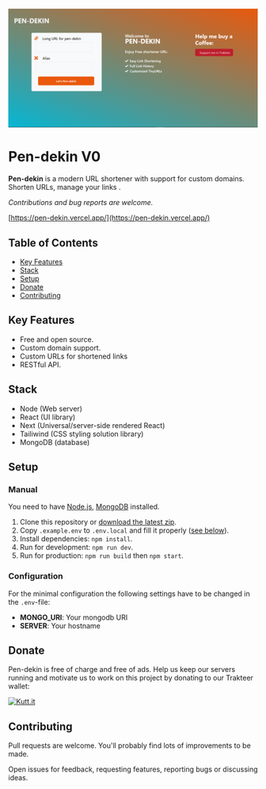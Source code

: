 <p align="center"><img src="https://github.com/derryderajat/pen-dekin/blob/e4e9c29c3311227c0305b5ddb3e058dfbe51bb26/homepage.png" alt="Pen-dekin"></p>

# Pen-dekin V0

**Pen-dekin** is a modern URL shortener with support for custom domains. Shorten URLs, manage your links .

_Contributions and bug reports are welcome._

[https://pen-dekin.vercel.app/](https://pen-dekin.vercel.app/)


## Table of Contents

- [Key Features](#key-features)
- [Stack](#stack)
- [Setup](#setup)
- [Donate](#donate)
- [Contributing](#contributing)

## Key Features

- Free and open source.
- Custom domain support.
- Custom URLs for shortened links
- RESTful API.

## Stack

- Node (Web server)
- React (UI library)
- Next (Universal/server-side rendered React)
- Tailiwind (CSS styling solution library)
- MongoDB (database)

## Setup

### Manual

You need to have [Node.js](https://nodejs.org/), [MongoDB](https://www.mongodb.com/) installed.

1. Clone this repository or [download the latest zip](https://github.com/derryderajat/pen-dekin.git).
2. Copy `.example.env` to `.env.local` and fill it properly ([see below](#configuration)).
3. Install dependencies: `npm install`.
4. Run for development: `npm run dev`.
5. Run for production: `npm run build` then `npm start`.


### Configuration

For the minimal configuration the following settings have to be changed in the `.env`-file:

- **MONGO_URI**: Your mongodb URI
- **SERVER**: Your hostname 


## Donate

Pen-dekin is free of charge and free of ads. Help us keep our servers running and motivate us to work on this project by donating to our Trakteer wallet:

<a href="https://trakteer.id/derryderajat/tip">
<img src="https://cdn.trakteer.id/images/embed/trbtn-red-1.png" alt="Kutt.it" height="40px">
</a>

## Contributing

Pull requests are welcome. You'll probably find lots of improvements to be made.

Open issues for feedback, requesting features, reporting bugs or discussing ideas.

